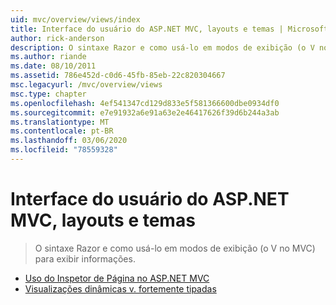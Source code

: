 ```yaml
---
uid: mvc/overview/views/index
title: Interface do usuário do ASP.NET MVC, layouts e temas | Microsoft Docs
author: rick-anderson
description: O sintaxe Razor e como usá-lo em modos de exibição (o V no MVC) para exibir informações.
ms.author: riande
ms.date: 08/10/2011
ms.assetid: 786e452d-c0d6-45fb-85eb-22c820304667
msc.legacyurl: /mvc/overview/views
msc.type: chapter
ms.openlocfilehash: 4ef541347cd129d833e5f581366600dbe0934df0
ms.sourcegitcommit: e7e91932a6e91a63e2e46417626f39d6b244a3ab
ms.translationtype: MT
ms.contentlocale: pt-BR
ms.lasthandoff: 03/06/2020
ms.locfileid: "78559328"
---
```

# <a name="aspnet-mvc-ui-layouts-and-themes"></a>Interface do usuário do ASP.NET MVC, layouts e temas

> O sintaxe Razor e como usá-lo em modos de exibição (o V no MVC) para exibir informações.

- [Uso do Inspetor de Página no ASP.NET MVC](using-page-inspector-in-aspnet-mvc.md)
- [Visualizações dinâmicas v. fortemente tipadas](dynamic-v-strongly-typed-views.md)
